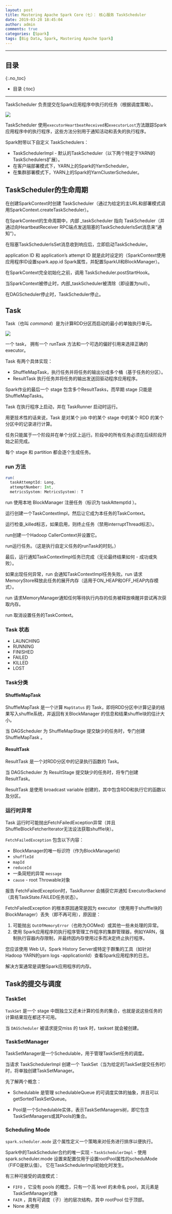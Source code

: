 ```yaml
---
layout: post
title: Mastering Apache Spark Core（七）： 核心服务 TaskScheduler
date: 2019-03-28 18:45:04
author: admin
comments: true
categories: [Spark]
tags: [Big Data, Spark, Mastering Apache Spark]
---
```




<!-- more -->

------

## 目录
{:.no_toc}

* 目录
{:toc}


------

TaskScheduler 负责提交在Spark应用程序中执行的任务（根据调度策略）。

[![](/images/posts/sparkstandalone-sparkcontext-taskscheduler-schedulerbackend.png)](/images/posts/sparkstandalone-sparkcontext-taskscheduler-schedulerbackend.png)

TaskScheduler 使用`executorHeartbeatReceived`和`executorLost`方法跟踪Spark应用程序中的执行程序，这些方法分别用于通知活动和丢失的执行程序。

Spark附带以下自定义 TaskSchedulers：

- TaskSchedulerImpl - 默认的TaskScheduler（以下两个特定于YARN的TaskSchedulers扩展）。
- 在客户端部署模式下，YARN上的Spark的YarnScheduler。
- 在集群部署模式下，YARN上的Spark的YarnClusterScheduler。

## TaskScheduler的生命周期

在创建SparkContext时创建 TaskScheduler（通过为给定的主URL和部署模式调用SparkContext.createTaskScheduler）。

在SparkContext的生命周期中，内部 _taskScheduler 指向 TaskScheduler（并通过向HeartbeatReceiver RPC端点发送阻塞的TaskSchedulerIsSet消息来“通知”）。

在阻塞TaskSchedulerIsSet消息收到响应后，立即启动TaskScheduler。

application ID 和 application’s attempt ID 就是此时设定的（SparkContext使用应用程序ID设置spark.app.id Spark属性，并配置SparkUI和BlockManager）。

在SparkContext完全初始化之前，调用 TaskScheduler.postStartHook。

当SparkContext被停止时，内部_taskScheduler被清除（即设置为null）。

在DAGScheduler停止时，TaskScheduler停止。

## Task

Task（也叫 *command*）是为计算RDD分区而启动的最小的单独执行单元。

[![](/images/posts/spark-rdd-partitions-job-stage-tasks.png)](/images/posts/spark-rdd-partitions-job-stage-tasks.png)

一个 task， 拥有一个 runTask 方法和一个可选的偏好引用来选择正确的 executor。

Task 有两个具体实现：

- ShuffleMapTask，执行任务并将任务的输出分成多个桶（基于任务的分区）。
- ResultTask 执行任务并将任务的输出发送回驱动程序应用程序。

Spark作业的最后一个 stage 包含多个ResultTasks，而早期 stage 只能是ShuffleMapTasks。

Task 在执行程序上启动，并在 TaskRunner 启动时运行。

用更技术性的话来说，Task 是对某个 job 中的某个 stage 中的某个 RDD 的某个分区中的记录进行计算。

任务只能属于一个阶段并在单个分区上运行。阶段中的所有任务必须在后续阶段开始之前完成。

每个 stage 和 partition 都会逐个生成任务。

### run 方法

```scala
run(
  taskAttemptId: Long,
  attemptNumber: Int,
  metricsSystem: MetricsSystem): T
```

run 使用本地 BlockManager 注册任务（标识为 taskAttemptId ）。

运行创建一个TaskContextImpl，然后让它成为本任务的TaskContext。

运行检查_killed标志，如果启用，则终止任务（禁用interruptThread标志）。

run创建一个Hadoop CallerContext并设置它。

run运行任务。（这是执行自定义任务的runTask的时刻。）

最后，运行通知TaskContextImpl任务已完成（无论最终结果如何 - 成功或失败）。

如果出现任何异常，run 会通知TaskContextImpl任务失败。run 请求MemoryStore释放此任务的展开内存（适用于ON_HEAP和OFF_HEAP内存模式）。

run 请求MemoryManager通知任何等待执行内存的任务被释放唤醒并尝试再次获取内存。

run 取消设置任务的TaskContext。

### Task 状态

- LAUNCHING
- RUNNING
- FINISHED
- FAILED
- KILLED
- LOST

### Task分类

#### ShuffleMapTask

ShuffleMapTask 是一个计算 `MapStatus` 的 Task，即将RDD分区中计算记录的结果写入shuffle系统，并返回有关BlockManager 的信息和结果shuffle块的估计大小。

当 DAGScheduler 为 ShuffleMapStage 提交缺少的任务时，专门创建 ShuffleMapTask 。

#### ResultTask

ResultTask 是一个对RDD分区中的记录执行函数的 Task。

当 DAGScheduler 为 ResultStage 提交缺少的任务时，将专门创建 ResultTask。

ResultTask 是使用 broadcast variable 创建的，其中包含RDD和执行它的函数以及分区。

### 运行时异常

Task 运行时可能抛出FetchFailedException异常（并且ShuffleBlockFetcherIterator无法设法获取shuffle块）。

`FetchFailedException` 包含以下内容：

- BlockManager的唯一标识符（作为BlockManagerId）
- `shuffleId`
- `mapId`
- `reduceId`
- 一条简短的异常 `message`
- `cause` - root Throwable对象

报告 FetchFailedException时，TaskRunner 会捕获它并通知 ExecutorBackend（具有TaskState.FAILED任务状态）。

FetchFailedException 的根本原因通常是因为 executor（使用用于shuffle块的BlockManager）丢失（即不再可用），原因是：

1. 可能抛出 `OutOfMemoryError`（也称为OOMed）或其他一些未处理的异常。
2. 使用 Spark应用程序的执行程序管理工作程序的集群管理器，例如YARN，强制执行容器内存限制，并最终因内存使用过多而决定终止执行程序。

您应该使用 Web UI，Spark History Server或特定于群集的工具（如针对Hadoop YARN的yarn logs -applicationId）查看Spark应用程序的日志。

解决方案通常是调整Spark应用程序的内存。

## Task的提交与调度

### TaskSet

`TaskSet` 是一个 stage 中既独立又还未计算的任务的集合，也就是说这些任务的计算结果现在都还不可用。

当 `DAGScheduler`  被请求提交miss 的 task 时，taskset 就会被创建。

### TaskSetManager

TaskSetManager是一个Schedulable，用于管理TaskSet任务的调度。

当请求 TaskSchedulerImpl 创建一个 TaskSet（当为给定的TaskSet提交任务时）时，将单独创建TaskSetManager。

先了解两个概念：

- Schedulable 是管理 schedulableQueue 的可调度实体的抽象，并且可以 getSortedTaskSetQueue。

- Pool是一个Schedulable实体，表示TaskSetManagers树，即它包含TaskSetManagers或其Pools的集合。

### Scheduling Mode 

`spark.scheduler.mode` 这个属性定义一个策略来对任务进行排序以便执行。 

Spark中的TaskScheduler合约的唯一实现 -  `TaskSchedulerImpl`  - 使用 spark.scheduler.mode 设置来配置仅用于设置rootPool属性的scheduMode（FIFO是默认值）。 它在TaskSchedulerImpl初始化时发生。

有三种可接受的调度模式：

- `FIFO` ，它没有 pools 的概念，只有一个高 level 的未命名 pool，其元素是TaskSetManager对象
- `FAIR` ，具有可调度（子）池的层次结构，其中 rootPool 位于顶部。
- None 未使用

